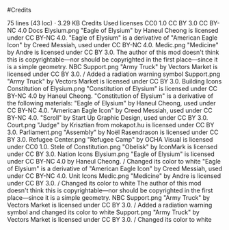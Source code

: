 #Credits

75 lines (43 loc) · 3.29 KB
Credits
Used licenses
CC0 1.0
CC BY 3.0
CC BY-NC 4.0
Docs
Elysium.png
"Eagle of Elysium" by Haneul Cheong is licensed under CC BY-NC 4.0.
"Eagle of Elysium" is a derivative of "American Eagle Icon" by Creed Messiah, used under CC BY-NC 4.0.
Medic.png
"Medicine" by Andre is licensed under CC BY 3.0.
The author of this mod doesn't think this is copyrightable—nor should be copyrighted in the first place—since it is a simple geometry.
NBC Support.png
"Army Truck" by Vectors Market is licensed under CC BY 3.0. / Added a radiation warning symbol
Support.png
"Army Truck" by Vectors Market is licensed under CC BY 3.0.
Building Icons
Constitution of Elysium.png
"Constitution of Elysium" is licensed under CC BY-NC 4.0 by Haneul Cheong.
"Constitution of Elysium" is a derivative of the following materials:
"Eagle of Elysium" by Haneul Cheong, used under CC BY-NC 4.0.
"American Eagle Icon" by Creed Messiah, used under CC BY-NC 4.0.
"Scroll" by Start Up Graphic Design, used under CC BY 3.0.
Court.png
"Judge" by Krisztian from mokapot.hu is licensed under CC BY 3.0.
Parliament.png
"Assembly" by Noël Rasendrason is licensed under CC BY 3.0.
Refugee Center.png
"Refugee Camp" by OCHA Visual is licensed under CC0 1.0.
Stele of Constitution.png
"Obelisk" by IconMark is licensed under CC BY 3.0.
Nation Icons
Elysium.png
"Eagle of Elysium" is licensed under CC BY-NC 4.0 by Haneul Cheong. / Changed its color to white
"Eagle of Elysium" is a derivative of "American Eagle Icon" by Creed Messiah, used under CC BY-NC 4.0.
Unit Icons
Medic.png
"Medicine" by Andre is licensed under CC BY 3.0. / Changed its color to white
The author of this mod doesn't think this is copyrightable—nor should be copyrighted in the first place—since it is a simple geometry.
NBC Support.png
"Army Truck" by Vectors Market is licensed under CC BY 3.0. / Added a radiation warning symbol and changed its color to white
Support.png
"Army Truck" by Vectors Market is licensed under CC BY 3.0. / Changed its color to white
